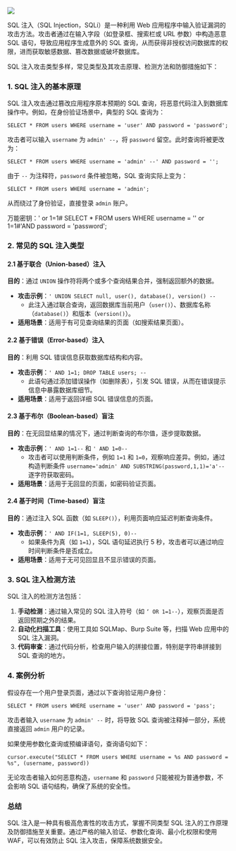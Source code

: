 [![](https://s2.loli.net/2024/11/21/SPFkmud9yOVBYXi.jpg)](https://s2.loli.net/2024/11/21/SPFkmud9yOVBYXi.jpg)

<p>SQL 注入（SQL Injection，SQLi）是一种利用 Web 应用程序中输入验证漏洞的攻击方法。攻击者通过在输入字段（如登录框、搜索栏或 URL 参数）中构造恶意 SQL 语句，导致应用程序生成意外的 SQL 查询，从而获得非授权访问数据库的权限，进而获取敏感数据、篡改数据或破坏数据库。</p>
<p>SQL 注入攻击类型多样，常见类型及其攻击原理、检测方法和防御措施如下：</p>
<h3>1. SQL 注入的基本原理</h3>
<p>SQL 注入攻击通过篡改应用程序原本预期的 SQL 查询，将恶意代码注入到数据库操作中。例如，在身份验证场景中，典型的 SQL 查询为：</p>
<pre><code class="language-sql">SELECT * FROM users WHERE username = 'user' AND password = 'password';</code></pre>
<p>攻击者可以输入 <code>username</code> 为 <code>admin' --</code>，将 <code>password</code> 留空。此时查询将被更改为：</p>
<pre><code class="language-sql">SELECT * FROM users WHERE username = 'admin' --' AND password = '';</code></pre>
<p>由于 <code>--</code> 为注释符，<code>password</code> 条件被忽略，SQL 查询实际上变为：</p>
<pre><code class="language-sql">SELECT * FROM users WHERE username = 'admin';</code></pre>
<p>从而绕过了身份验证，直接登录 <code>admin</code> 账户。</p>
万能密钥：' or 1=1#
SELECT * FROM users WHERE username = '' or 1=1#'AND password = 'password';
<h3>2. 常见的 SQL 注入类型</h3>
<h4>2.1 基于联合（Union-based）注入</h4>
<p><strong>目的</strong>：通过 <code>UNION</code> 操作符将两个或多个查询结果合并，强制返回额外的数据。</p>
<ul>
<li><strong>攻击示例</strong>：<code>' UNION SELECT null, user(), database(), version() --</code>
<ul>
<li>此注入通过联合查询，返回数据库当前用户（<code>user()</code>）、数据库名称（<code>database()</code>）和版本（<code>version()</code>）。</li>
</ul></li>
<li><strong>适用场景</strong>：适用于有可见查询结果的页面（如搜索结果页面）。</li>
</ul>
<h4>2.2 基于错误（Error-based）注入</h4>
<p><strong>目的</strong>：利用 SQL 错误信息获取数据库结构和内容。</p>
<ul>
<li><strong>攻击示例</strong>：<code>' AND 1=1; DROP TABLE users; --</code>
<ul>
<li>此语句通过添加错误操作（如删除表），引发 SQL 错误，从而在错误提示信息中暴露数据库细节。</li>
</ul></li>
<li><strong>适用场景</strong>：适用于返回详细 SQL 错误信息的页面。</li>
</ul>
<h4>2.3 基于布尔（Boolean-based）盲注</h4>
<p><strong>目的</strong>：在无回显结果的情况下，通过判断查询的布尔值，逐步提取数据。</p>
<ul>
<li><strong>攻击示例</strong>：<code>' AND 1=1--</code> 和 <code>' AND 1=0--</code>
<ul>
<li>攻击者可以使用判断条件，例如 <code>1=1</code> 和 <code>1=0</code>，观察响应差异。例如，通过构造判断条件 <code>username='admin' AND SUBSTRING(password,1,1)='a'--</code> 逐字符获取密码。</li>
</ul></li>
<li><strong>适用场景</strong>：适用于无回显的页面，如密码验证页面。</li>
</ul>
<h4>2.4 基于时间（Time-based）盲注</h4>
<p><strong>目的</strong>：通过注入 SQL 函数（如 <code>SLEEP()</code>），利用页面响应延迟判断查询条件。</p>
<ul>
<li><strong>攻击示例</strong>：<code>' AND IF(1=1, SLEEP(5), 0)--</code>
<ul>
<li>如果条件为真（如 <code>1=1</code>），SQL 语句延迟执行 5 秒，攻击者可以通过响应时间判断条件是否成立。</li>
</ul></li>
<li><strong>适用场景</strong>：适用于无可见回显且不显示错误的页面。</li>
</ul>
<h3>3. SQL 注入检测方法</h3>
<p>SQL 注入的检测方法包括：</p>
<ol>
<li><strong>手动检测</strong>：通过输入常见的 SQL 注入符号（如 <code>‘ OR 1=1--</code>），观察页面是否返回预期之外的结果。</li>
<li><strong>自动化扫描工具</strong>：使用工具如 SQLMap、Burp Suite 等，扫描 Web 应用中的 SQL 注入漏洞。</li>
<li><strong>代码审查</strong>：通过代码分析，检查用户输入的拼接位置，特别是字符串拼接到 SQL 查询的地方。</li>
</ol>
<h3>4. 案例分析</h3>
<p>假设存在一个用户登录页面，通过以下查询验证用户身份：</p>
<pre><code class="language-sql">SELECT * FROM users WHERE username = 'user' AND password = 'pass';</code></pre>
<p>攻击者输入 <code>username</code> 为 <code>admin' --</code> 时，将导致 SQL 查询被注释掉一部分，系统直接返回 <code>admin</code> 用户的记录。</p>
<p>如果使用参数化查询或预编译语句，查询语句如下：</p>
<pre><code class="language-python">cursor.execute("SELECT * FROM users WHERE username = %s AND password = %s", (username, password))</code></pre>
<p>无论攻击者输入如何恶意构造，<code>username</code> 和 <code>password</code> 只能被视为普通参数，不会影响 SQL 语句结构，确保了系统的安全性。</p>
<h3>总结</h3>
<p>SQL 注入是一种具有极高危害性的攻击方式，掌握不同类型 SQL 注入的工作原理及防御措施至关重要。通过严格的输入验证、参数化查询、最小化权限和使用 WAF，可以有效防止 SQL 注入攻击，保障系统数据安全。</p>